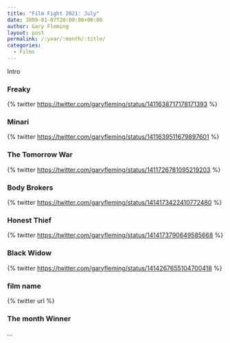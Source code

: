 ```yaml
---
title: "Film Fight 2021: July"
date: 3899-01-07T20:00:00+00:00
author: Gary Fleming
layout: post
permalink: /:year/:month/:title/
categories:
  - Films
---
```


Intro

### Freaky

{% twitter https://twitter.com/garyfleming/status/1411638717178171393 %}

### Minari

{% twitter https://twitter.com/garyfleming/status/1411639511679897601 %}

### The Tomorrow War

{% twitter https://twitter.com/garyfleming/status/1411726781095219203 %}

### Body Brokers

{% twitter https://twitter.com/garyfleming/status/1414173422410772480 %}

### Honest Thief

{% twitter https://twitter.com/garyfleming/status/1414173790649585668 %}

### Black Widow

{% twitter https://twitter.com/garyfleming/status/1414267655104700418 %}

### film name

{% twitter url %}


### The month Winner

...
